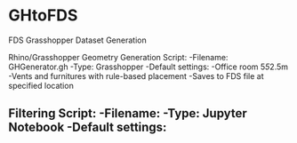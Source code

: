 # GHtoFDS
FDS Grasshopper Dataset Generation

Rhino/Grasshopper Geometry Generation Script: 
-Filename: GHGenerator.gh
-Type: Grasshopper
-Default settings:
 -Office room 5*5*2.5m 
 -Vents and furnitures with rule-based placement
 -Saves to FDS file at specified location

Filtering Script:
-Filename:
-Type: Jupyter Notebook
-Default settings:
 - 
